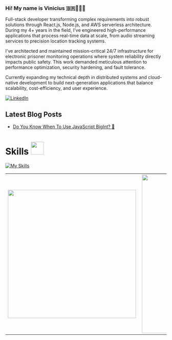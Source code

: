 ### Hi! My name is **Vinicius** 🇧🇷🤘🧑‍💻

Full-stack developer transforming complex requirements into robust solutions through React.js, Node.js, and AWS serverless architecture. During my 4+ years in the field, I've engineered high-performance applications that process real-time data at scale, from audio streaming services to precision location tracking systems.

I've architected and maintained mission-critical 24/7 infrastructure for electronic prisoner monitoring operations where system reliability directly impacts public safety. This work demanded meticulous attention to performance optimization, security hardening, and fault tolerance.

Currently expanding my technical depth in distributed systems and cloud-native development to build next-generation applications that balance scalability, cost-efficiency, and user experience.

[![LinkedIn](https://img.shields.io/badge/linkedin-%230077B5.svg?style=for-the-badge&logo=linkedin&logoColor=white)](https://www.linkedin.com/in/vinicius-carvalho-guterres/)


## Latest Blog Posts  

- [Do You Know When To Use JavaScript BigInt? 👀](https://www.linkedin.com/pulse/do-you-know-when-use-javascript-bigint-vinicius-carvalho-guterres-cdclf/?trackingId=b6v%2BNd82TJqYKUPXjBxdnQ%3D%3D)

# Skills <img src='https://user-images.githubusercontent.com/74038190/206662607-d9e7591e-bbf9-42f9-9386-29efc927bc16.gif' width="40"> 

[![My Skills](https://skillicons.dev/icons?i=javascript,react,typescript,nodejs,nestjs,aws,linux,mongodb,postgres,redis)](https://skillicons.dev)

<!-- Most used languages metrics -->

<center>
<table>
    <tr>
        <td><img width="400px" align="left" src="https://github-readme-stats.vercel.app/api/top-langs/?username=viniciusGuterres&hide=html&layout=compact&theme=buefy" /></td>
        <td><img width="495px" align="left" src="https://github-readme-stats.vercel.app/api?username=viniciusGuterres&theme=buefy"/></td>
    </tr>   
</table>
</center>
